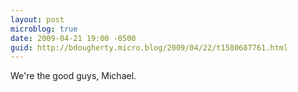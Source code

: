 ```yaml
---
layout: post
microblog: true
date: 2009-04-21 19:00 -0500
guid: http://bdougherty.micro.blog/2009/04/22/t1580687761.html
---
```

We're the good guys, Michael.
